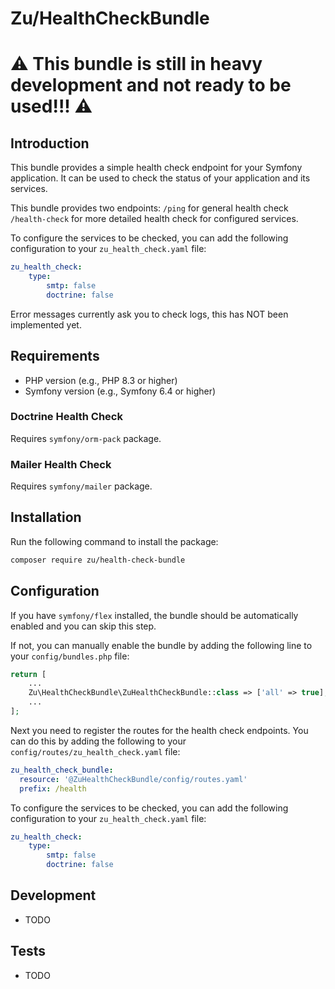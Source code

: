 # Zu/HealthCheckBundle
# ⚠️ This bundle is still in heavy development and not ready to be used!!! ⚠️
## Introduction

This bundle provides a simple health check endpoint for your Symfony application. It can be used to check the status of 
your application and its services.

This bundle provides two endpoints:
`/ping` for general health check
`/health-check` for more detailed health check for configured services.

To configure the services to be checked, you can add the following configuration to your `zu_health_check.yaml` file:

```yaml
zu_health_check:
    type:
        smtp: false
        doctrine: false
```

Error messages currently ask you to check logs, this has NOT been implemented yet.

## Requirements

- PHP version (e.g., PHP 8.3 or higher)
- Symfony version (e.g., Symfony 6.4 or higher)

### Doctrine Health Check
Requires `symfony/orm-pack` package.

### Mailer Health Check
Requires `symfony/mailer` package.

## Installation

Run the following command to install the package:

```bash
composer require zu/health-check-bundle
```

## Configuration
If you have `symfony/flex` installed, the bundle should be automatically enabled and you can skip this step.

If not, you can manually enable the bundle by adding the following line to your `config/bundles.php` file:

```php
return [
    ...
    Zu\HealthCheckBundle\ZuHealthCheckBundle::class => ['all' => true],
    ...
];
```

Next you need to register the routes for the health check endpoints. You can do this by adding the following to your `config/routes/zu_health_check.yaml` file:

```yaml
zu_health_check_bundle:
  resource: '@ZuHealthCheckBundle/config/routes.yaml'
  prefix: /health
```

To configure the services to be checked, you can add the following configuration to your `zu_health_check.yaml` file:

```yaml
zu_health_check:
    type:
        smtp: false
        doctrine: false
```

## Development
 - TODO

## Tests
- TODO